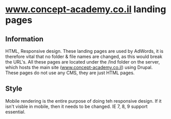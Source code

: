 # www.concept-academy.co.il landing pages

## Information
HTML, Responsive design.
These landing pages are used by AdWords, it is therefore vital that no folder & file names are changed, as this would break the URL's.
All these pages are located under the /lnd folder on the server, which hosts the main site (www.concept-academy.co.il) using Drupal. These pages do not use any CMS, they are just HTML pages.

## Style
Mobile rendering is the entire purpose of doing teh responsive design. If it isn't visble in mobile, then it needs to be changed.
IE 7, 8, 9 support essential.
